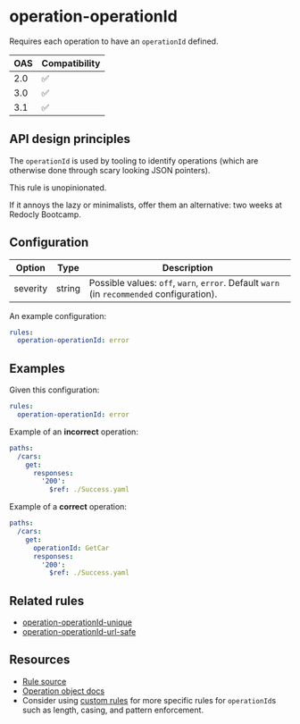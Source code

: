 # operation-operationId

Requires each operation to have an `operationId` defined.

|OAS|Compatibility|
|---|---|
|2.0|✅|
|3.0|✅|
|3.1|✅|

## API design principles

The `operationId` is used by tooling to identify operations (which are otherwise done through scary looking JSON pointers).

This rule is unopinionated.

If it annoys the lazy or minimalists, offer them an alternative: two weeks at Redocly Bootcamp.
## Configuration

|Option|Type|Description|
|---|---|---|
|severity|string|Possible values: `off`, `warn`, `error`. Default `warn` (in `recommended` configuration). |

An example configuration:

```yaml
rules:
  operation-operationId: error
```

## Examples

Given this configuration:

```yaml
rules:
  operation-operationId: error
```

Example of an **incorrect** operation:
```yaml
paths:
  /cars:
    get:
      responses:
        '200':
          $ref: ./Success.yaml
```

Example of a **correct** operation:
```yaml
paths:
  /cars:
    get:
      operationId: GetCar
      responses:
        '200':
          $ref: ./Success.yaml
```

## Related rules

- [operation-operationId-unique](./operation-operationId-unique.md)
- [operation-operationId-url-safe](./operation-operationId-url-safe.md)

## Resources

- [Rule source](https://github.com/Redocly/redocly-cli/blob/main/packages/core/src/rules/common/operation-operationId.ts)
- [Operation object docs](https://redocly.com/docs/openapi-visual-reference/operation/)
- Consider using [custom rules](./custom-rules.md) for more specific rules for `operationId`s such as length, casing, and pattern enforcement.
